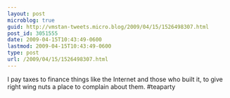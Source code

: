```yaml
---
layout: post
microblog: true
guid: http://vmstan-tweets.micro.blog/2009/04/15/1526498307.html
post_id: 3051555
date: 2009-04-15T10:43:49-0600
lastmod: 2009-04-15T10:43:49-0600
type: post
url: /2009/04/15/1526498307.html
---
```

I pay taxes to finance things like the Internet and those who built it, to give right wing nuts a place to complain about them. #teaparty
